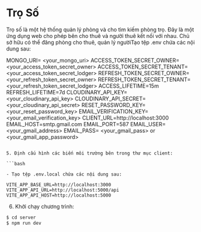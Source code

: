 # Trọ Số

Trọ số là một hệ thống quản lý phòng và cho tìm kiếm phòng trọ. Đây là một ứng dụng web cho phép bên cho thuê và người thuê kết nối với nhau. Chủ sở hữu có thể đăng phòng cho thuê, quản lý ngườiTạo tệp .env chứa các nội dung sau:

MONGO_URI= <your_mongo_uri>
ACCESS_TOKEN_SECRET_OWNER= <your_access_token_secret_owner>
ACCESS_TOKEN_SECRET_TENANT= <your_access_token_secret_lodger>
REFRESH_TOKEN_SECRET_OWNER= <your_refresh_token_secret_owner>
REFRESH_TOKEN_SECRET_TENANT= <your_refresh_token_secret_lodger>
ACCESS_LIFETIME=15m
REFRESH_LIFETIME=7d
CLOUDINARY_API_KEY= <your_cloudinary_api_key>
CLOUDINARY_API_SECRET= <your_cloudinary_api_secret>
RESET_PASSWORD_KEY= <your_reset_password_key>
EMAIL_VERIFICATION_KEY= <your_email_verification_key>
CLIENT_URL=http://localhost:3000
EMAIL_HOST=smtp.gmail.com
EMAIL_PORT=587
EMAIL_USER= <your_gmail_address>
EMAIL_PASS= <your_gmail_pass> or <your_gmail_app_password>
```

5. Định cấu hình các biến môi trường bên trong thư mục client:

```bash

- Tạo tệp .env.local chứa các nội dung sau:

VITE_APP_BASE_URL=http://localhost:3000
VITE_APP_API_URL=http://localhost:5000/api
VITE_APP_API_HOST=http://localhost:5000
```

6. Khởi chạy chương trình:

```bash
$ cd server
$ npm run dev
```
